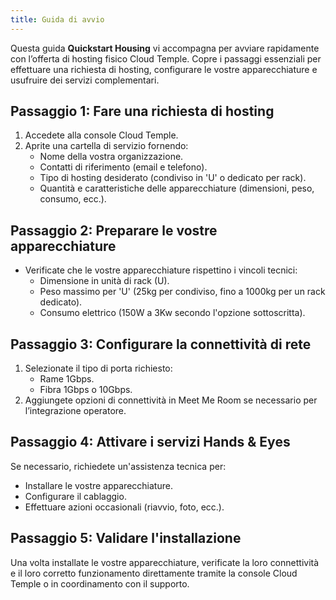 ```yaml
---
title: Guida di avvio
---
```


Questa guida **Quickstart Housing** vi accompagna per avviare rapidamente con l’offerta di hosting fisico Cloud Temple. Copre i passaggi essenziali per effettuare una richiesta di hosting, configurare le vostre apparecchiature e usufruire dei servizi complementari.

## Passaggio 1: Fare una richiesta di hosting

1. Accedete alla console Cloud Temple.
2. Aprite una cartella di servizio fornendo:
   - Nome della vostra organizzazione.
   - Contatti di riferimento (email e telefono).
   - Tipo di hosting desiderato (condiviso in 'U' o dedicato per rack).
   - Quantità e caratteristiche delle apparecchiature (dimensioni, peso, consumo, ecc.).

## Passaggio 2: Preparare le vostre apparecchiature

- Verificate che le vostre apparecchiature rispettino i vincoli tecnici:
  - Dimensione in unità di rack (U).
  - Peso massimo per 'U' (25kg per condiviso, fino a 1000kg per un rack dedicato).
  - Consumo elettrico (150W a 3Kw secondo l'opzione sottoscritta).

## Passaggio 3: Configurare la connettività di rete

1. Selezionate il tipo di porta richiesto:
   - Rame 1Gbps.
   - Fibra 1Gbps o 10Gbps.
2. Aggiungete opzioni di connettività in Meet Me Room se necessario per l’integrazione operatore.

## Passaggio 4: Attivare i servizi Hands & Eyes

Se necessario, richiedete un'assistenza tecnica per:
- Installare le vostre apparecchiature.
- Configurare il cablaggio.
- Effettuare azioni occasionali (riavvio, foto, ecc.).

## Passaggio 5: Validare l'installazione

Una volta installate le vostre apparecchiature, verificate la loro connettività e il loro corretto funzionamento direttamente tramite la console Cloud Temple o in coordinamento con il supporto.